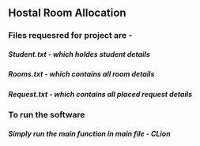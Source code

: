 ## Hostal Room Allocation
### Files requesred for project are -
##### Student.txt - which holdes student details
##### Rooms.txt - which contains all room details
##### Request.txt - which contains all placed request details

### To run the software
##### Simply run the main function in main file - CLion
